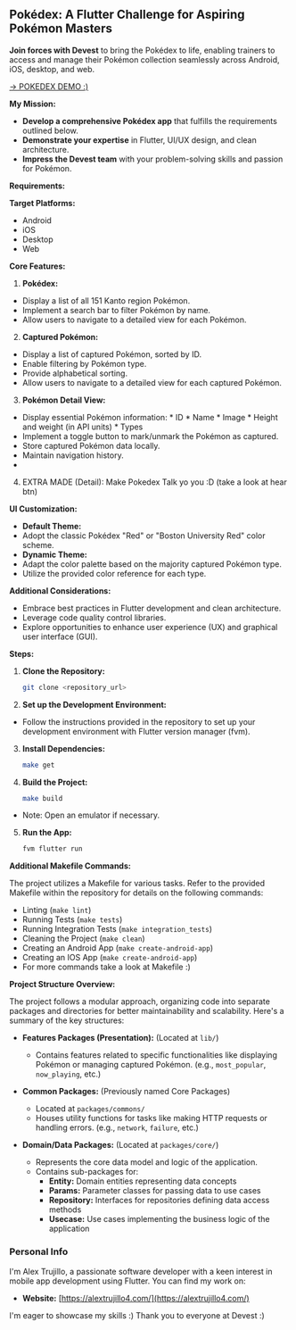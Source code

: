 ## Pokédex: A Flutter Challenge for Aspiring Pokémon Masters

**Join forces with Devest** to bring the Pokédex to life, enabling trainers to access and manage their Pokémon collection seamlessly across Android, iOS, desktop, and web.

[ -> POKEDEX DEMO :)](pokedex.mov)

**My Mission:**

* **Develop a comprehensive Pokédex app** that fulfills the requirements outlined below.
* **Demonstrate your expertise** in Flutter, UI/UX design, and clean architecture.
* **Impress the Devest team** with your problem-solving skills and passion for Pokémon.

**Requirements:**

**Target Platforms:**
* Android
* iOS
* Desktop
* Web

**Core Features:**

1.  **Pokédex:**
   *   Display a list of all 151 Kanto region Pokémon.
   *   Implement a search bar to filter Pokémon by name.
   *   Allow users to navigate to a detailed view for each Pokémon.

2.  **Captured Pokémon:**
   *   Display a list of captured Pokémon, sorted by ID.
   *   Enable filtering by Pokémon type.
   *   Provide alphabetical sorting.
   *   Allow users to navigate to a detailed view for each captured Pokémon.

3.  **Pokémon Detail View:**
   *   Display essential Pokémon information:
      *   ID
      *   Name
      *   Image
      *   Height and weight (in API units)
      *   Types
   *   Implement a toggle button to mark/unmark the Pokémon as captured.
   *   Store captured Pokémon data locally.
   *   Maintain navigation history. 
   * 
4. EXTRA MADE (Detail): Make Pokedex Talk yo you :D (take a look at hear btn)

**UI Customization:**

*   **Default Theme:**
   *   Adopt the classic Pokédex "Red" or "Boston University Red" color scheme.
*   **Dynamic Theme:**
   *   Adapt the color palette based on the majority captured Pokémon type.
   *   Utilize the provided color reference for each type.

**Additional Considerations:**

*   Embrace best practices in Flutter development and clean architecture.
*   Leverage code quality control libraries.
*   Explore opportunities to enhance user experience (UX) and graphical user interface (GUI).

**Steps:**

1.  **Clone the Repository:**
    ```bash
    git clone <repository_url>
    ```

2.  **Set up the Development Environment:**
   * Follow the instructions provided in the repository to set up your development environment with Flutter version manager (fvm).

3.  **Install Dependencies:**
    ```bash
    make get
    ```

4.  **Build the Project:**
    ```bash
    make build
    ```
   * Note: Open an emulator if necessary.

5.  **Run the App:**
    ```bash
    fvm flutter run
    ```

**Additional Makefile Commands:**

The project utilizes a Makefile for various tasks. Refer to the provided Makefile within the repository for details on the following commands:

* Linting (`make lint`)
* Running Tests (`make tests`)
* Running Integration Tests (`make integration_tests`)
* Cleaning the Project (`make clean`)
* Creating an Android App  (`make create-android-app`)
* Creating an IOS App (`make create-android-app`)
* For more commands take a look at Makefile :) 

**Project Structure Overview:**

The project follows a modular approach, organizing code into separate packages and directories for better maintainability and scalability. Here's a summary of the key structures:

* **Features Packages (Presentation):** (Located at `lib/`)
   * Contains features related to specific functionalities like displaying Pokémon or managing captured Pokémon. (e.g., `most_popular`, `now_playing`, etc.)

* **Common Packages:** (Previously named Core Packages)
   * Located at `packages/commons/`
   * Houses utility functions for tasks like making HTTP requests or handling errors. (e.g., `network`, `failure`, etc.)

* **Domain/Data Packages:** (Located at `packages/core/`)
   * Represents the core data model and logic of the application.
   * Contains sub-packages for:
      * **Entity:** Domain entities representing data concepts 
      * **Params:** Parameter classes for passing data to use cases 
      * **Repository:** Interfaces for repositories defining data access methods 
      * **Usecase:** Use cases implementing the business logic of the application 

### Personal Info

I'm Alex Trujillo, a passionate software developer with a keen interest in mobile app development
using Flutter. You can find my work on:

* **Website:** [https://alextrujillo4.com/](https://alextrujillo4.com/)

I'm eager to showcase my skills :) Thank you to everyone at Devest :)
